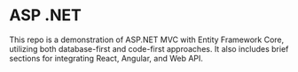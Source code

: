 # ASP .NET

This repo is a demonstration of ASP.NET MVC with Entity Framework Core, utilizing both database-first and code-first approaches. It also includes brief sections for integrating React, Angular, and Web API.

